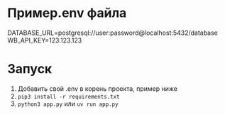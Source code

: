 # Пример.env файла
DATABASE_URL=postgresql://user:password@localhost:5432/database
WB_API_KEY=123.123.123

# Запуск
1. Добавить свой .env в корень проекта, пример ниже
2. `pip3 install -r requirements.txt`
3. `python3 app.py` или `uv run app.py`

